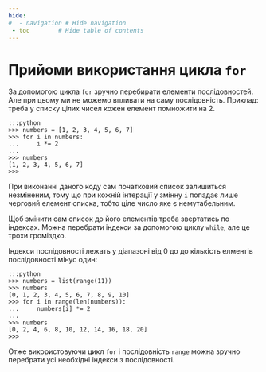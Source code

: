 ```yaml
---
hide:
#  - navigation # Hide navigation
 - toc        # Hide table of contents
---
```


# Прийоми використання цикла `for`

За допомогою цикла `for` зручно перебирати елементи послідовностей. 
Але при цьому ми не можемо впливати на саму послідовність. 
Приклад: треба у списку цілих чисел кожен елемент помножити на 2.
	
	:::python
	>>> numbers = [1, 2, 3, 4, 5, 6, 7]
	>>> for i in numbers:
	...     i *= 2
	...
	>>> numbers
	[1, 2, 3, 4, 5, 6, 7]
	>>>
	
При виконанні даного коду сам початковий список залишиться незміненим, 
тому що при кожній інтерації у змінну `i` 
попадає лише черговий елемент списка, тобто ціле число яке є немутабельним. 

Щоб змінити сам список до його елементів треба звертатись по індексах. 
Можна перебрати індекси за допомогою циклу `while`, але це трохи громіздко. 

Індекси послідовності лежать у діапазоні від 0 до до кількість елментів послідовності мінус один: 
	
	:::python
	>>> numbers = list(range(11))
	>>> numbers
	[0, 1, 2, 3, 4, 5, 6, 7, 8, 9, 10]
	>>> for i in range(len(numbers)):
	...     numbers[i] *= 2
	...
	>>> numbers
	[0, 2, 4, 6, 8, 10, 12, 14, 16, 18, 20]
	>>>

Отже використовуючи цикл `for` і послідовність `range` 
можна зручно перебрати усі необхідні індекси з послідовності.

